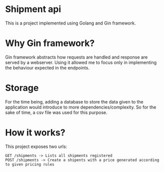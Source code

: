 # Shipment api

This is a project implemented using Golang and Gin framework.

# Why Gin framework?

Gin framework abstracts how requests are handled and response are served by a webserver. Using it allowed me to focus only in implementing the behaviour expected in the endpoints.

# Storage

For the time being, adding a database to store the data given to the application would introduce to more dependencies/complexity. So for the sake of time, a csv file was used for this purpose.

# How it works?

This project exposes two urls:

```
GET /shipments -> Lists all shipments registered
POST /shipments -> Create a shipents with a price generated according to given pricing rules
```

